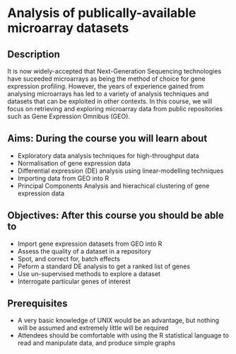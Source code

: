 # Analysis of publically-available microarray datasets


## Description
It is now widely-accepted that Next-Generation Sequencing technologies have suceeded microarrays as being the method of choice for gene expression profiling. However, the years of experience gained from analysing microarrays has led to a variety of analysis techniques and datasets that can be exploited in other contexts. In this course, we will focus on retrieving and exploring microarray data from public repositories such as Gene Expression Omnibus (GEO).


## Aims: During the course you will learn about

- Exploratory data analysis techniques for high-throughput data
- Normalisation of gene expression data
- Differential expression (DE) analysis using linear-modelling techniques
- Importing data from GEO into R
- Principal Components Analysis and hierachical clustering of gene expression data

## Objectives: After this course you should be able to

- Import gene expression datasets from GEO into R
- Assess the quality of a dataset in a repository
- Spot, and correct for, batch effects
- Peform a standard DE analysis to get a ranked list of genes
- Use un-supervised methods to explore a dataset
- Interrogate particular genes of interest

## Prerequisites
- A very basic knowledge of UNIX would be an advantage, but nothing will be assumed and extremely little will be required
- Attendees should be comfortable with using the R statistical language to read and manipulate data, and produce simple graphs
